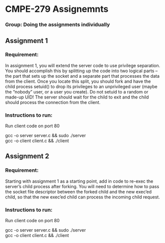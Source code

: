 # CMPE-279 Assignemnts

### Group: Doing the assignments individually 

## Assignment 1

### Requirement:

In assignment 1, you will extend the server code to use privilege separation. You should accomplish this by splitting up the code into two logical parts – the part that sets up the socket and a separate part that processes the data from the client. Once you locate this split, you should fork and have the child process setuid() to drop its privileges to an unprivileged user (maybe the “nobody” user, or a user you create). Do not setuid to a random or made-up UID! The server should wait for the child to exit and the child should process the connection from the client.

### Instructions to run:
Run client code on port 80

gcc -o server server.c && sudo ./server  
gcc -o client client.c && ./client

## Assignment 2

### Requirement:

Starting with assignment 1 as a starting point, add in code to re-exec the server’s child process after forking. You will need to determine how to pass the socket file descriptor between the forked child and the new exec’ed child, so that the new exec’ed child can process the incoming child request.

### Instructions to run:
Run client code on port 80

gcc -o server server.c && sudo ./server  
gcc -o client client.c && ./client
